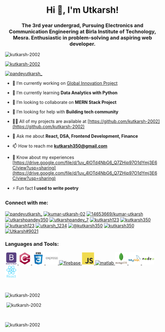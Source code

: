 <h1 align="center">Hi 👋, I'm Utkarsh!</h1>
<h3 align="center">The 3rd year undergrad, Pursuing Electronics and Communication Engineering at Birla Institute of Technology, Mesra. Enthusiastic in problem-solving and aspiring web developer.</h3>

<p align="left"> <img src="https://komarev.com/ghpvc/?username=kutkarsh-2002&label=Profile%20views&color=0e75b6&style=flat" alt="kutkarsh-2002" /> </p>

<p align="left"> <a href="https://github.com/ryo-ma/github-profile-trophy"><img src="https://github-profile-trophy.vercel.app/?username=kutkarsh-2002" alt="kutkarsh-2002" /></a> </p>

<p align="left"> <a href="https://twitter.com/pandeyutkarsh_" target="blank"><img src="https://img.shields.io/twitter/follow/pandeyutkarsh_?logo=twitter&style=for-the-badge" alt="pandeyutkarsh_" /></a> </p>

- 🔭 I’m currently working on [Global Innovation Project](https://github.com/kutkarsh-2002/Global-Innovation_Bharti-Vidyapeeth)

- 🌱 I’m currently learning **Data Analytics with Python**

- 👯 I’m looking to collaborate on **MERN Stack Project**

- 🤝 I’m looking for help with **Building tech community**

- 👨‍💻 All of my projects are available at [https://github.com/kutkarsh-2002](https://github.com/kutkarsh-2002)

- 💬 Ask me about **React, DSA, Frontend Development, Finance**

- 📫 How to reach me **kutkarsh350@gmail.com**

- 📄 Know about my experiences [https://drive.google.com/file/d/1uv_4lOTd4NbG6_Q7ZHip97O1dYmj3E6C/view?usp=sharing](https://drive.google.com/file/d/1uv_4lOTd4NbG6_Q7ZHip97O1dYmj3E6C/view?usp=sharing)

- ⚡ Fun fact **I used to write poetry**

<h3 align="left">Connect with me:</h3>
<p align="left">
<a href="https://twitter.com/pandeyutkarsh_" target="blank"><img align="center" src="https://raw.githubusercontent.com/rahuldkjain/github-profile-readme-generator/master/src/images/icons/Social/twitter.svg" alt="pandeyutkarsh_" height="30" width="40" /></a>
<a href="https://linkedin.com/in/kumar-utkarsh-02" target="blank"><img align="center" src="https://raw.githubusercontent.com/rahuldkjain/github-profile-readme-generator/master/src/images/icons/Social/linked-in-alt.svg" alt="kumar-utkarsh-02" height="30" width="40" /></a>
<a href="https://stackoverflow.com/users/14653669/kumar-utkarsh" target="blank"><img align="center" src="https://raw.githubusercontent.com/rahuldkjain/github-profile-readme-generator/master/src/images/icons/Social/stack-overflow.svg" alt="14653669/kumar-utkarsh" height="30" width="40" /></a>
<a href="https://fb.com/utkarshpandey350" target="blank"><img align="center" src="https://raw.githubusercontent.com/rahuldkjain/github-profile-readme-generator/master/src/images/icons/Social/facebook.svg" alt="utkarshpandey350" height="30" width="40" /></a>
<a href="https://instagram.com/utkarshpandey_7" target="blank"><img align="center" src="https://raw.githubusercontent.com/rahuldkjain/github-profile-readme-generator/master/src/images/icons/Social/instagram.svg" alt="utkarshpandey_7" height="30" width="40" /></a>
<a href="https://www.codechef.com/users/kutkarsh123" target="blank"><img align="center" src="https://cdn.jsdelivr.net/npm/simple-icons@3.1.0/icons/codechef.svg" alt="kutkarsh123" height="30" width="40" /></a>
<a href="https://www.hackerrank.com/kutkarsh350" target="blank"><img align="center" src="https://raw.githubusercontent.com/rahuldkjain/github-profile-readme-generator/master/src/images/icons/Social/hackerrank.svg" alt="kutkarsh350" height="30" width="40" /></a>
<a href="https://codeforces.com/profile/kutkarsh123" target="blank"><img align="center" src="https://cdn.jsdelivr.net/npm/simple-icons@3.0.1/icons/codeforces.svg" alt="kutkarsh123" height="30" width="40" /></a>
<a href="https://www.leetcode.com/utkarsh_1234" target="blank"><img align="center" src="https://raw.githubusercontent.com/rahuldkjain/github-profile-readme-generator/master/src/images/icons/Social/leet-code.svg" alt="utkarsh_1234" height="30" width="40" /></a>
<a href="https://www.hackerearth.com/@kutkarsh350" target="blank"><img align="center" src="https://raw.githubusercontent.com/rahuldkjain/github-profile-readme-generator/master/src/images/icons/Social/hackerearth.svg" alt="@kutkarsh350" height="30" width="40" /></a>
<a href="https://auth.geeksforgeeks.org/user/kutkarsh350" target="blank"><img align="center" src="https://raw.githubusercontent.com/rahuldkjain/github-profile-readme-generator/master/src/images/icons/Social/geeks-for-geeks.svg" alt="kutkarsh350" height="30" width="40" /></a>
<a href="https://discord.gg/Utkarsh#9021" target="blank"><img align="center" src="https://raw.githubusercontent.com/rahuldkjain/github-profile-readme-generator/master/src/images/icons/Social/discord.svg" alt="Utkarsh#9021" height="30" width="40" /></a>
</p>

<h3 align="left">Languages and Tools:</h3>
<p align="left"> <a href="https://getbootstrap.com" target="_blank"> <img src="https://raw.githubusercontent.com/devicons/devicon/master/icons/bootstrap/bootstrap-plain-wordmark.svg" alt="bootstrap" width="40" height="40"/> </a> <a href="https://www.w3schools.com/cpp/" target="_blank"> <img src="https://raw.githubusercontent.com/devicons/devicon/master/icons/cplusplus/cplusplus-original.svg" alt="cplusplus" width="40" height="40"/> </a> <a href="https://www.w3schools.com/css/" target="_blank"> <img src="https://raw.githubusercontent.com/devicons/devicon/master/icons/css3/css3-original-wordmark.svg" alt="css3" width="40" height="40"/> </a> <a href="https://expressjs.com" target="_blank"> <img src="https://raw.githubusercontent.com/devicons/devicon/master/icons/express/express-original-wordmark.svg" alt="express" width="40" height="40"/> </a> <a href="https://firebase.google.com/" target="_blank"> <img src="https://www.vectorlogo.zone/logos/firebase/firebase-icon.svg" alt="firebase" width="40" height="40"/> </a> <a href="https://developer.mozilla.org/en-US/docs/Web/JavaScript" target="_blank"> <img src="https://raw.githubusercontent.com/devicons/devicon/master/icons/javascript/javascript-original.svg" alt="javascript" width="40" height="40"/> </a> <a href="https://www.mathworks.com/" target="_blank"> <img src="https://upload.wikimedia.org/wikipedia/commons/2/21/Matlab_Logo.png" alt="matlab" width="40" height="40"/> </a> <a href="https://www.mongodb.com/" target="_blank"> <img src="https://raw.githubusercontent.com/devicons/devicon/master/icons/mongodb/mongodb-original-wordmark.svg" alt="mongodb" width="40" height="40"/> </a> <a href="https://www.mysql.com/" target="_blank"> <img src="https://raw.githubusercontent.com/devicons/devicon/master/icons/mysql/mysql-original-wordmark.svg" alt="mysql" width="40" height="40"/> </a> <a href="https://nodejs.org" target="_blank"> <img src="https://raw.githubusercontent.com/devicons/devicon/master/icons/nodejs/nodejs-original-wordmark.svg" alt="nodejs" width="40" height="40"/> </a> <a href="https://reactjs.org/" target="_blank"> <img src="https://raw.githubusercontent.com/devicons/devicon/master/icons/react/react-original-wordmark.svg" alt="react" width="40" height="40"/> </a> </p>

<br>

<p><img align="left" src="https://github-readme-stats.vercel.app/api/top-langs?username=kutkarsh-2002&show_icons=true&locale=en&layout=compact" alt="kutkarsh-2002" /></p>
<br>

<p>&nbsp;<img align="center" src="https://github-readme-stats.vercel.app/api?username=kutkarsh-2002&show_icons=true&locale=en" alt="kutkarsh-2002" /></p>
<br>

<p><img align="center" src="https://github-readme-streak-stats.herokuapp.com/?user=kutkarsh-2002&" alt="kutkarsh-2002" /></p>

